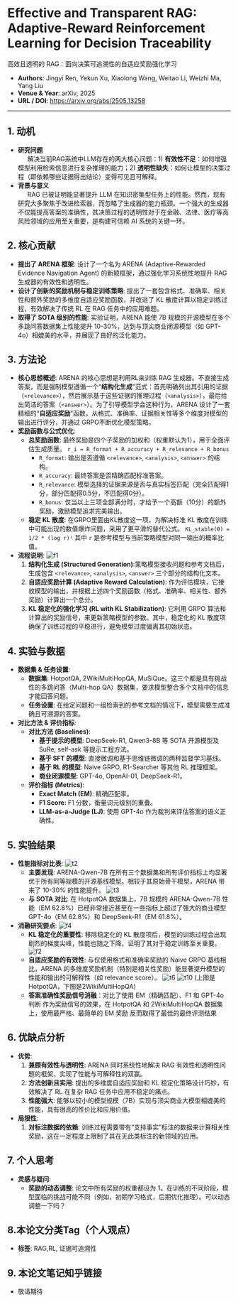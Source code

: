 # Effective and Transparent RAG: Adaptive-Reward Reinforcement Learning for Decision Traceability
高效且透明的 RAG：面向决策可追溯性的自适应奖励强化学习

- **Authors**: Jingyi Ren, Yekun Xu, Xiaolong Wang, Weitao Li, Weizhi Ma, Yang Liu
- **Venue & Year**: arXiv, 2025 
- **URL / DOI**: https://arxiv.org/abs/2505.13258

---

## 1. 动机

- **研究问题**<br> `   `解决当前RAG系统中LLM存在的两大核心问题：1) **有效性不足**：如何增强模型利用检索信息进行复杂推理的能力；2) **透明性缺失**：如何让模型的决策过程（即依赖哪些证据得出结论）变得可见且可解释。
- **背景与意义**<br> `   `RAG 已被证明能显著提升 LLM 在知识密集型任务上的性能。然而，现有研究大多聚焦于改进检索器，而忽略了生成器的能力瓶颈。一个强大的生成器不仅能提高答案的准确性，其决策过程的透明性对于在金融、法律、医疗等高风险领域的应用至关重要，是构建可信赖 AI 系统的关键一环。

## 2. 核心贡献

- **提出了 ARENA 框架**: 设计了一个名为 ARENA (Adaptive-Rewarded Evidence Navigation Agent) 的新颖框架，通过强化学习系统性地提升 RAG 生成器的有效性和透明性。
- **设计了创新的奖励机制与稳定训练策略**: 提出了一套包含格式、准确率、相关性和额外奖励的多维度自适应奖励函数，并改进了 KL 散度计算以稳定训练过程，有效解决了传统 RL 在 RAG 任务中的应用难题。
- **取得了 SOTA 级别的性能**: 实验证明，ARENA 能使 7B 规模的开源模型在多个多跳问答数据集上性能提升 10-30%，达到与顶尖商业闭源模型（如 GPT-4o）相媲美的水平，并展现了良好的泛化能力。

## 3. 方法论

- **核心思想概述**: ARENA 的核心思想是利用RL来训练 RAG 生成器。不直接生成答案，而是强制模型遵循一个“**结构化生成**”范式：首先明确列出其引用的证据（`<relevance>`），然后展示基于这些证据的推理过程（`<analysis>`），最后给出简洁的答案（`<answer>`）。为了引导模型学会这种行为，ARENA 设计了一套精细的“**自适应奖励**”函数，从格式、准确率、证据相关性等多个维度对模型的输出进行评分，并通过 GRPO不断优化模型策略。
- **奖励函数与公式优化**:
    - **总奖励函数**: 最终奖励是四个子奖励的加权和（权重默认为1），用于全面评估生成质量。
      `r_i = R_format + R_accuracy + R_relevance + R_bonus`
        - `R_format`: 输出是否遵循 `<relevance>`, `<analysis>`, `<answer>` 的结构。
        - `R_accuracy`: 最终答案是否精确匹配标准答案。
        - `R_relevance`: 模型选择的证据来源是否与真实标签匹配（完全匹配得1分，部分匹配得0.5分，不匹配得0分）。
        - `R_bonus`: 仅当以上三项全部满分时，才给予一个高额（10分）的额外奖励，激励模型追求完美输出。
    - **稳定 KL 散度**: 在GRPO里面由KL散度这一项，为解决标准 KL 散度在训练中可能出现的数值爆炸问题，采用了更平滑的替代公式。
      `KL_stable(θ) = 1/2 * (log r)²`
      其中 `r` 是参考模型与当前策略模型对同一输出的概率比值。
- **流程说明**:
  ![f1](image23/f1.png)
    1.  **结构化生成 (Structured Generation)**:策略模型接收问题和参考文档后，生成包含 `<relevance>`, `<analysis>`, `<answer>` 三个部分的结构化文本。
    2.  **自适应奖励计算 (Adaptive Reward Calculation)**: 作为评估模块，它接收模型的输出，并根据上述四个奖励函数（格式、准确率、相关性、额外奖励）计算出一个总分。
    3.  **KL 稳定化的强化学习 (RL with KL Stabilization)**: 它利用 GRPO 算法和计算出的奖励信号，来更新策略模型的参数。其中，稳定化的 KL 散度项确保了训练过程的平稳进行，避免模型过度偏离其初始状态。

## 4. 实验与数据

- **数据集 & 任务设置**:
    - **数据集**: HotpotQA, 2WikiMultiHopQA, MuSiQue。这三个都是具有挑战性的多跳问答（Multi-hop QA）数据集，要求模型整合多个文档中的信息才能回答问题。
    - **任务设置**: 在给定问题和一组检索到的参考文档的情况下，模型需要生成准确且可溯源的答案。
- **对比方法 & 评价指标**:
    - **对比方法 (Baselines)**:
        - **基于提示的模型**: DeepSeek-R1, Qwen3-8B 等 SOTA 开源模型及 SuRe, self-ask 等提示工程方法。
        - **基于 SFT 的模型**: 直接微调和基于思维链微调的两种监督学习基线。
        - **基于 RL 的模型**: Naive GRPO, R1-Searcher 等其他 RL 推理框架。
        - **商业闭源模型**: GPT-4o, OpenAI-01, DeepSeek-R1。
    - **评价指标 (Metrics)**:
        - **Exact Match (EM)**: 精确匹配率。
        - **F1 Score**: F1 分数，衡量词元级别的重叠。
        - **LLM-as-a-Judge (LJ)**: 使用 GPT-4o 作为裁判来评估答案的语义正确性。

## 5. 实验结果

- **性能指标对比表**:
  ![t2](image23/t2.png)
    - **主要发现**: ARENA-Qwen-7B 在所有三个数据集和所有评价指标上均显著优于所有同等规模的开源基线模型。相较于其原始骨干模型，ARENA 带来了 10-30% 的性能提升。
  ![t3](image23/t3.png)
    - **与 SOTA 对比**: 在 HotpotQA 数据集上，7B 规模的 ARENA-Qwen-7B 性能（EM 62.8%）已经非常接近甚至在一些指标上超过了强大的商业模型 GPT-4o（EM 62.8%）和 DeepSeek-R1（EM 61.8%）。
- **消融研究要点**:
  ![f4](image23/f4.png)
    - **KL 稳定化的重要性**: 移除稳定化的 KL 散度项后，模型的训练过程会出现剧烈的梯度尖峰，性能也随之下降，证明了其对于稳定训练至关重要。
  ![f2](image23/f2.png)
    - **自适应奖励的有效性**: 与仅使用格式和准确率奖励的 Naive GRPO 基线相比，ARENA 的多维度奖励机制（特别是相关性奖励）能显著提升模型的性能和输出的可解释性（如 relevance score）。
  ![t6](image23/t6.png)
  ![t10](image23/t10.png)
  (上图是HotpotQA，下图是2WikiMultiHopQA)
    - **答案准确性奖励信号消融**：对比了使用 EM（精确匹配）、F1 和 GPT-4o 判断 作为奖励信号的效果，在 HotpotQA 和 2WikiMultiHopQA 数据集上，使用最严格、最简单的 EM 奖励 反而取得了最佳的最终评测结果

## 6. 优缺点分析

- **优势**:
    1.  **兼顾有效性与透明性**: ARENA 同时系统性地解决 RAG 有效性和透明性问题的框架，实现了性能与可解释性的双赢。
    2.  **方法创新且实用**: 提出的多维度自适应奖励和 KL 稳定化策略设计巧妙，有效解决了 RL 在复杂 RAG 任务中应用不稳定的痛点。
    3.  **性能强大**: 能够以较小的模型规模（7B）实现与顶尖商业大模型相媲美的性能，具有很高的性价比和应用价值。
- **局限性**:
    1.  **对标注数据的依赖**: 训练过程需要带有“支持事实”标注的数据来计算相关性奖励，这在一定程度上限制了其在无此类标注的新领域的应用。

## 7. 个人思考

- **灵感与疑问**:
    - **奖励的动态调整**: 论文中所有奖励的权重都设为 1。在训练的不同阶段，模型面临的挑战可能不同（例如，初期学习格式，后期优化推理）。可以动态调整一下吗？
  


## 8.本论文分类Tag（个人观点）

- **标签**: RAG,RL, 证据可追溯性
## 9. 本论文笔记知乎链接
* 敬请期待